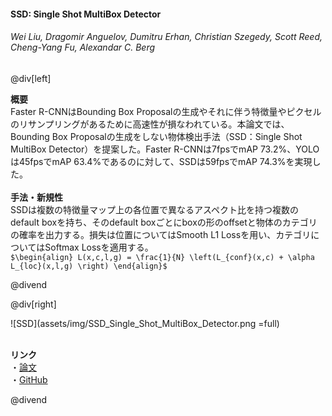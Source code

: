 #### SSD: Single Shot MultiBox Detector
###### Wei Liu, Dragomir Anguelov, Dumitru Erhan, Christian Szegedy, Scott Reed, Cheng-Yang Fu, Alexandar C. Berg

@div[left]

__概要__<br>
Faster R-CNNはBounding Box Proposalの生成やそれに伴う特徴量やピクセルのリサンプリングがあるために高速性が損なわれている。本論文では、Bounding Box Proposalの生成をしない物体検出手法（SSD：Single Shot MultiBox Detector）を提案した。Faster R-CNNは7fpsでmAP 73.2%、YOLOは45fpsでmAP 63.4%であるのに対して、SSDは59fpsでmAP 74.3%を実現した。<br>
<br>
__手法・新規性__<br>
SSDは複数の特徴量マップ上の各位置で異なるアスペクト比を持つ複数のdefault boxを持ち、そのdefault boxごとにboxの形のoffsetと物体のカテゴリの確率を出力する。損失は位置についてはSmooth L1 Lossを用い、カテゴリについてはSoftmax Lossを適用する。<br>
`$\begin{align} L(x,c,l,g) = \frac{1}{N} \left(L_{conf}(x,c) + \alpha L_{loc}(x,l,g) \right) \end{align}$`

@divend

@div[right]

![SSD](assets/img/SSD_Single_Shot_MultiBox_Detector.png =full)<br>
<br>

__リンク__<br>
・[論文](https://arxiv.org/pdf/1512.02325.pdf)<br>
・[GitHub](https://github.com/weiliu89/caffe/tree/ssd)<br>

@divend